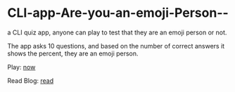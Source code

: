 # CLI-app-Are-you-an-emoji-Person--
a CLI quiz app, anyone can play to test that they are an emoji person or not.

The app asks 10 questions, and based on the number of correct answers it shows the percent, they are an emoji person.

Play: [now](https://replit.com/@hsnice16/markTwo?embed=1&output=1&ref=hackernoon.com#index.js)

Read Blog: [read](https://hackernoon.com/how-to-create-cli-apps-2i1133ak)
